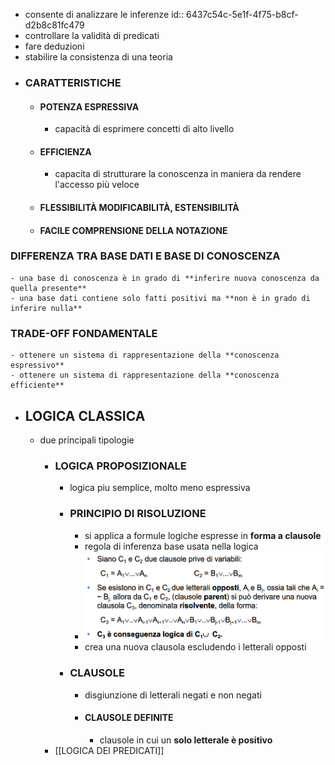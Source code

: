 - consente di analizzare le inferenze
  id:: 6437c54c-5e1f-4f75-b8cf-d2b8c81fc479
- controllare la validità di predicati
- fare deduzioni
- stabilire la consistenza di una teoria
- ### CARATTERISTICHE
	- #### POTENZA ESPRESSIVA
		- capacità di esprimere concetti di alto livello
	- #### EFFICIENZA
		- capacita di strutturare la conoscenza in maniera da rendere l'accesso più veloce
	- #### FLESSIBILITÀ MODIFICABILITÀ, ESTENSIBILITÀ
	- #### FACILE COMPRENSIONE DELLA NOTAZIONE
### DIFFERENZA TRA BASE DATI E BASE DI CONOSCENZA
	- una base di conoscenza è in grado di **inferire nuova conoscenza da quella presente**
	- una base dati contiene solo fatti positivi ma **non è in grado di inferire nulla**
### TRADE-OFF FONDAMENTALE
	- ottenere un sistema di rappresentazione della **conoscenza espressivo**
	- ottenere un sistema di rappresentazione della **conoscenza efficiente**
- ## LOGICA CLASSICA
	- due principali tipologie
		- ### LOGICA PROPOSIZIONALE
			- logica piu semplice, molto meno espressiva
			- ### PRINCIPIO DI RISOLUZIONE
				- si applica a formule logiche espresse in **forma a clausole**
				- regola di inferenza base usata nella logica
				- ![image.png](../assets/image_1681472304157_0.png)
				- crea una nuova clausola escludendo i letterali opposti
			- ### CLAUSOLE
				- disgiunzione di letterali negati e non negati
				- #### CLAUSOLE DEFINITE
					- clausole in cui un **solo letterale è positivo**
		- [[LOGICA DEI PREDICATI]]